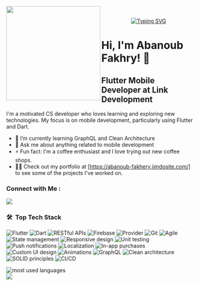 <!-- Profile introduction -->
<img align="left" width="250" src="https://c.tenor.com/_DOBjnGspYAAAAAM/code-coding.gif"> &nbsp;

<!-- Typing SVG by DenverCoder1 - https://github.com/DenverCoder1/readme-typing-svg -->
<p align="center">
 <a align="center" href="https://git.io/typing-svg"><img src="https://readme-typing-svg.demolab.com?font=Fira+Code&pause=1000&width=435&lines=Flutter+Mobile+Developer;Motivated+CS+Developer" alt="Typing SVG" /></a>
</p> 

# Hi, I'm Abanoub Fakhry! 👋
## Flutter Mobile Developer at Link Development

I'm a motivated CS developer who loves learning and exploring new technologies. My focus is on mobile development, particularly using Flutter and Dart.

- 🌱 I’m currently learning GraphQL and Clean Architecture
- 💬 Ask me about anything related to mobile development
- ⚡ Fun fact: I'm a coffee enthusiast and I love trying out new coffee shops.
- 👨‍💻 Check out my portfolio at [https://abanoub-fakhery.jimdosite.com/] to see some of the projects I've worked on.


### Connect with Me :

<a href="[https://www.linkedin.com/in/abanoub-fakhry-553a67166/]" target="_blank"><img src="https://img.shields.io/badge/Abanoub%20Fakhry-LinkedIn%20Profile-blue?style=flat&logo=appveyor"/></a>

### 🛠 &nbsp;Top Tech Stack

<p>
  <img alt="Flutter" src="https://img.shields.io/badge/-Flutter-02569B?style=flat-square&logo=Flutter&logoColor=white" />
  <img alt="Dart" src="https://img.shields.io/badge/-Dart-0175C2?style=flat-square&logo=Dart&logoColor=white" />
  <img alt="RESTful APIs" src="https://img.shields.io/badge/-RESTful%20APIs-009688?style=flat-square" />
  <img alt="Firebase" src="https://img.shields.io/badge/-Firebase-FFCA28?style=flat-square&logo=Firebase&logoColor=black" />
  <img alt="Provider" src="https://img.shields.io/badge/-Provider-03A9F4?style=flat-square" />
  <img alt="Git" src="https://img.shields.io/badge/-Git-F05032?style=flat-square&logo=Git&logoColor=white" />
  <img alt="Agile" src="https://img.shields.io/badge/-Agile-546E7A?style=flat-square" />
  <img alt="State management" src="https://img.shields.io/badge/-State%20management-1D1D1D?style=flat-square" />
  <img alt="Responsive design" src="https://img.shields.io/badge/-Responsive%20design-795548?style=flat-square" />
  <img alt="Unit testing" src="https://img.shields.io/badge/-Unit%20testing-9C27B0?style=flat-square" />
  <img alt="Push notifications" src="https://img.shields.io/badge/-Push%20notifications-607D8B?style=flat-square" />
  <img alt="Localization" src="https://img.shields.io/badge/-Localization-795548?style=flat-square" />
  <img alt="In-app purchases" src="https://img.shields.io/badge/-In--app%20purchases-2196F3?style=flat-square" />
  <img alt="Custom UI design" src="https://img.shields.io/badge/-Custom%20UI%20design-1E88E5?style=flat-square" />
  <img alt="Animations" src="https://img.shields.io/badge/-Animations-FF9800?style=flat-square" />
  <img alt="GraphQL" src="https://img.shields.io/badge/-GraphQL-E10098?style=flat-square" />
  <img alt="Clean architecture" src="https://img.shields.io/badge/-Clean%20architecture-212121?style=flat-square" />
  <img alt="SOLID principles" src="https://img.shields.io/badge/-SOLID%20principles-212121?style=flat-square" />
  <img alt="CI/CD" src="https://img.shields.io/badge/-CI/CD-1976D2?style=flat-square" />
</p>

<img align="left" src="https://github-readme-stats.vercel.app/api/top-langs?username=AbanoubFakheryMakram&show_icons=true&locale=en&layout=compact&theme=radical" alt="most used languages" />
<br>
<a href="https://komarev.com/ghpvc/?username=AbanoubFakheryMakram&style=for-the-badge">
    <img src="https://komarev.com/ghpvc/?username=AbanoubFakheryMakram&style=for-the-badge">
</a>
